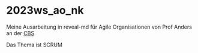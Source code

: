 # 2023ws_ao_nk

Meine Ausarbeitung in reveal-md für Agile Organisationen von Prof Anders an der [CBS](https://cbs.de)

Das Thema ist SCRUM
